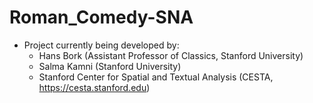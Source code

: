 # Roman_Comedy-SNA

* Project currently being developed by:
    - Hans Bork (Assistant Professor of Classics, Stanford University)
    - Salma Kamni (Stanford University)
    - Stanford Center for Spatial and Textual Analysis (CESTA, https://cesta.stanford.edu)
